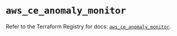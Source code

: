 # `aws_ce_anomaly_monitor`

Refer to the Terraform Registry for docs: [`aws_ce_anomaly_monitor`](https://registry.terraform.io/providers/hashicorp/aws/4.54.0/docs/resources/ce_anomaly_monitor).
